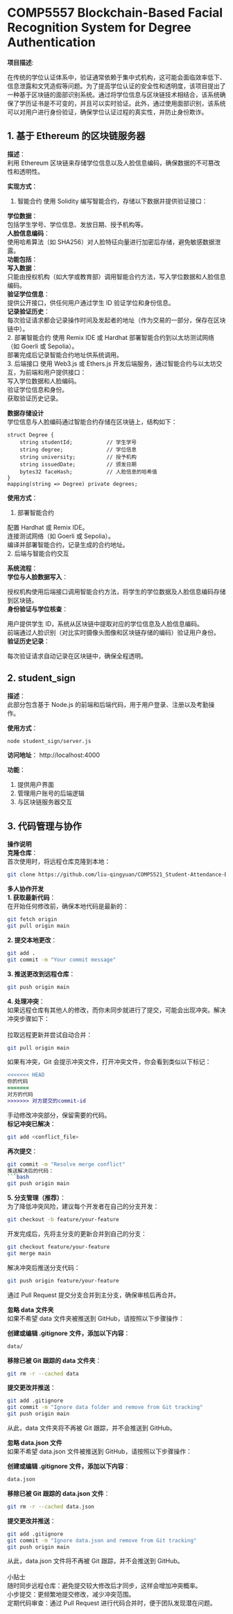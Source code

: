 # COMP5557 Blockchain-Based Facial Recognition System for Degree Authentication


**项目描述**:<br>

在传统的学位认证体系中，验证通常依赖于集中式机构，这可能会面临效率低下、信息泄露和文凭造假等问题。为了提高学位认证的安全性和透明度，该项目提出了一种基于区块链的面部识别系统。通过将学位信息与区块链技术相结合，该系统确保了学历证书是不可变的，并且可以实时验证。此外，通过使用面部识别，该系统可以对用户进行身份验证，确保学位认证过程的真实性，并防止身份欺诈。

## 1. 基于 Ethereum 的区块链服务器

**描述**：  <br>
利用 Ethereum 区块链来存储学位信息以及人脸信息编码，确保数据的不可篡改性和透明性。

**实现方式**：<br>
1. 智能合约
使用 Solidity 编写智能合约，存储以下数据并提供验证接口：

**学位数据**：<br>
包括学生学号、学位信息、发放日期、授予机构等。<br>
**人脸信息编码**：<br>
使用哈希算法（如 SHA256）对人脸特征向量进行加密后存储，避免敏感数据泄露。<br>
**功能包括**：<br>
**写入数据**：<br>
只能由授权机构（如大学或教育部）调用智能合约方法，写入学位数据和人脸信息编码。<br>
**验证学位信息**：<br>
提供公开接口，供任何用户通过学生 ID 验证学位和身份信息。<br>
**记录验证历史**：<br>
每次验证请求都会记录操作时间及发起者的地址（作为交易的一部分，保存在区块链中）。<br>
2. 部署智能合约
使用 Remix IDE 或 Hardhat 部署智能合约到以太坊测试网络（如 Goerli 或 Sepolia）。<br>
部署完成后记录智能合约地址供系统调用。<br>
3. 后端接口
使用 Web3.js 或 Ethers.js 开发后端服务，通过智能合约与以太坊交互，为前端和用户提供接口：<br>
写入学位数据和人脸编码。<br>
验证学位信息和身份。<br>
获取验证历史记录。<br>

**数据存储设计**<br>
学位信息与人脸编码通过智能合约存储在区块链上，结构如下：<br>
```solidity
struct Degree {
    string studentId;           // 学生学号
    string degree;              // 学位信息
    string university;          // 授予机构
    string issuedDate;          // 颁发日期
    bytes32 faceHash;           // 人脸信息的哈希值
}
mapping(string => Degree) private degrees;
```

**使用方式**：<br>
1. 部署智能合约

配置 Hardhat 或 Remix IDE。<br>
连接测试网络（如 Goerli 或 Sepolia）。<br>
编译并部署智能合约，记录生成的合约地址。<br>
2. 后端与智能合约交互<br>

**系统流程**：<br>
**学位与人脸数据写入**：<br>

授权机构使用后端接口调用智能合约方法，将学生的学位数据及人脸信息编码存储到区块链。<br>
**身份验证与学位核查**：<br>

用户提供学生 ID，系统从区块链中提取对应的学位信息及人脸信息编码。<br>
前端通过人脸识别（对比实时摄像头图像和区块链存储的编码）验证用户身份。<br>
**验证历史记录**：<br>

每次验证请求自动记录在区块链中，确保全程透明。<br>


## 2. student_sign
**描述**：  
此部分包含基于 Node.js 的前端和后端代码，用于用户登录、注册以及考勤操作。

**使用方式**：

```bash
node student_sign/server.js
```

**访问地址**：
http://localhost:4000

**功能**：

1. 提供用户界面
2. 管理用户账号的后端逻辑
3. 与区块链服务器交互

## 3. 代码管理与协作

**操作说明**<br>
**克隆仓库**：<br>
首次使用时，将远程仓库克隆到本地：
```bash
git clone https://github.com/liu-qingyuan/COMP5521_Student-Attendance-Blockchain.git
```

**多人协作开发**<br>
**1. 获取最新代码**：<br>
在开始任何修改前，确保本地代码是最新的：


```bash
git fetch origin
git pull origin main
```

**2. 提交本地更改**：
```bash
git add .
git commit -m "Your commit message"
```


**3. 推送更改到远程仓库**：
```bash
git push origin main
```

**4. 处理冲突**：<br>
如果远程仓库有其他人的修改，而你未同步就进行了提交，可能会出现冲突。解决冲突步骤如下：<br>
<br>
拉取远程更新并尝试自动合并：
```bash
git pull origin main
```

如果有冲突，Git 会提示冲突文件，打开冲突文件，你会看到类似以下标记：
```diff
<<<<<<< HEAD
你的代码
=======
对方的代码
>>>>>>> 对方提交的commit-id
```

手动修改冲突部分，保留需要的代码。<br>
**标记冲突已解决**：
```bash
git add <conflict_file>
```

**再次提交**：
```bash
git commit -m "Resolve merge conflict"
推送解决后的代码：
```bash
git push origin main
```
**5. 分支管理（推荐）**：<br>
为了降低冲突风险，建议每个开发者在自己的分支开发：

```bash
git checkout -b feature/your-feature
```
开发完成后，先将主分支的更新合并到自己的分支：

```bash
git checkout feature/your-feature
git merge main
```
解决冲突后推送分支代码：

```bash
git push origin feature/your-feature
```
通过 Pull Request 提交分支合并到主分支，确保审核后再合并。

**忽略 data 文件夹**<br>
如果不希望 data 文件夹被推送到 GitHub，请按照以下步骤操作：<br>

**创建或编辑 .gitignore 文件，添加以下内容**：

```bash
data/
```
**移除已被 Git 跟踪的 data 文件夹**：

```bash
git rm -r --cached data
```
**提交更改并推送**：

```bash
git add .gitignore
git commit -m "Ignore data folder and remove from Git tracking"
git push origin main
```
从此，data 文件夹将不再被 Git 跟踪，并不会推送到 GitHub。<br>

**忽略 data.json 文件**<br>
如果不希望 data.json 文件被推送到 GitHub，请按照以下步骤操作：<br>

**创建或编辑 .gitignore 文件，添加以下内容**：

```bash
data.json
```
**移除已被 Git 跟踪的 data.json 文件**：

```bash
git rm -r --cached data.json
```
**提交更改并推送**：

```bash
git add .gitignore
git commit -m "Ignore data.json and remove from Git tracking"
git push origin main
```
从此，data.json 文件将不再被 Git 跟踪，并不会推送到 GitHub。<br>
<br>
小贴士<br>
随时同步远程仓库：避免提交较大修改后才同步，这样会增加冲突概率。<br>
小步提交：更频繁地提交修改，减少冲突范围。<br>
定期代码审查：通过 Pull Request 进行代码合并时，便于团队发现潜在问题。<br>
